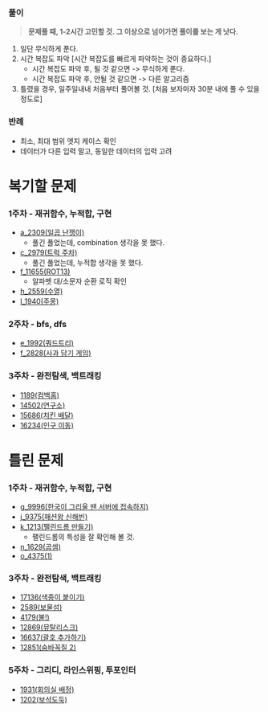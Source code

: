 ### 풀이

> **문제풀 때, 1-2시간 고민할 것. 그 이상으로 넘어가면 풀이를 보는 게 낫다.**

1. 일단 무식하게 푼다.
2. 시간 복잡도 파악 [시간 복잡도를 빠르게 파악하는 것이 중요하다.]
    - 시간 복잡도 파악 후, 될 것 같으면 -> 무식하게 푼다.
    - 시간 복잡도 파악 후, 안될 것 같으면 -> 다른 알고리즘
3. 틀렸을 경우, 일주일내내 처음부터 풀어볼 것. [처음 보자마자 30분 내에 풀 수 있을 정도로]

### 반례

- 최소, 최대 범위 엣지 케이스 확인
- 데이터가 다른 입력 말고, 동일한 데이터의 입력 고려

# 복기할 문제

### 1주차 - 재귀함수, 누적합, 구현

- [a_2309(일곱 난쟁이)](https://www.acmicpc.net/problem/2309)
    - 풀긴 풀었는데, combination 생각을 못 했다.
- [c_2979(트럭 주차)](https://www.acmicpc.net/problem/2979)
    - 풀긴 풀었는데, 누적합 생각을 못 했다.
- [f_11655(ROT13)](https://www.acmicpc.net/problem/11655)
    - 알파벳 대/소문자 순환 로직 확인
- [h_2559(수열)](https://www.acmicpc.net/problem/2559)
- [l_1940(주몽)](https://www.acmicpc.net/problem/1940)

### 2주차 - bfs, dfs

- [e_1992(쿼드트리)](https://www.acmicpc.net/problem/1992)
- [f_2828(사과 담기 게임)](https://www.acmicpc.net/problem/2828)

### 3주차 - 완전탐색, 백트래킹

- [1189(컴백홈)](https://www.acmicpc.net/problem/1189)
- [14502(연구소)](https://www.acmicpc.net/problem/14502)
- [15686(치킨 배달)](https://www.acmicpc.net/problem/15686)
- [16234(인구 이동)](https://www.acmicpc.net/problem/16234)

# 틀린 문제

### 1주차 - 재귀함수, 누적합, 구현

- [g_9996(한국이 그리울 땐 서버에 접속하지)](https://www.acmicpc.net/problem/9996)
- [j_9375(패션왕 신해빈)](https://www.acmicpc.net/problem/9375)
- [k_1213(팰린드롬 만들기)](https://www.acmicpc.net/problem/1213)
    - 팰린드롬의 특성을 잘 확인해 볼 것.
- [n_1629(곱셈)](https://www.acmicpc.net/problem/1629)
- [o_4375(1)](https://www.acmicpc.net/problem/4375)

### 3주차 - 완전탐색, 백트래킹

- [17136(색종이 붙이기)](https://www.acmicpc.net/problem/17136)
- [2589(보물섬)](https://www.acmicpc.net/problem/2589)
- [4179(불!)](https://www.acmicpc.net/problem/4179)
- [12869(뮤탈리스크)](https://www.acmicpc.net/problem/12869)
- [16637(괄호 추가하기)](https://www.acmicpc.net/problem/16637)
- [12851(숨바꼭질 2)](https://www.acmicpc.net/problem/12851)

### 5주차 - 그리디, 라인스위핑, 투포인터

- [1931(회의실 배정)](https://www.acmicpc.net/problem/1931)
- [1202(보석도둑)](https://www.acmicpc.net/problem/1202)

